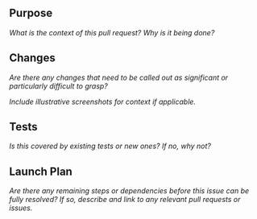 <!--- 
This repository only accepts pull requests related to open issues, please link the open issue in description below. 
See https://help.github.com/articles/closing-issues-using-keywords/ to learn about automation. 
For example...
Close #123: Description for this goes here.
-->

## Purpose
*What is the context of this pull request? Why is it being done?*

## Changes
*Are there any changes that need to be called out as significant or particularly difficult to grasp?*

*Include illustrative screenshots for context if applicable.*

## Tests
*Is this covered by existing tests or new ones? If no, why not?*

## Launch Plan
*Are there any remaining steps or dependencies before this issue can be fully resolved? If so, describe and link to any relevant pull requests or issues.*